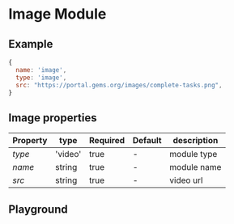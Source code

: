 
# Image Module

## Example
```jsx
{
  name: 'image',
  type: 'image',
  src: "https://portal.gems.org/images/complete-tasks.png",
}
```

## Image properties

| Property | type    | Required | Default | description |
| ---------| ------- | -------- | ------- | ----------- |
| *type*   | 'video' | true     | -       | module type |
| *name*   | string  | true     | -       | module name |
| *src*    | string  | true     | -       | video url   |

## Playground
